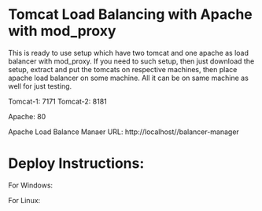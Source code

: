 # Tomcat Load Balancing with Apache with mod_proxy

This is ready to use setup which have two tomcat and one apache as load balancer with mod_proxy. If you need to such setup, then just download the setup, extract and put the tomcats on respective machines, then place apache load balancer on some machine. All it can be on same machine as well for just testing. 

Tomcat-1: 7171
Tomcat-2: 8181

Apache: 80

Apache Load Balance Manaer URL: http://localhost//balancer-manager

# Deploy Instructions: 

For Windows:


For Linux:

